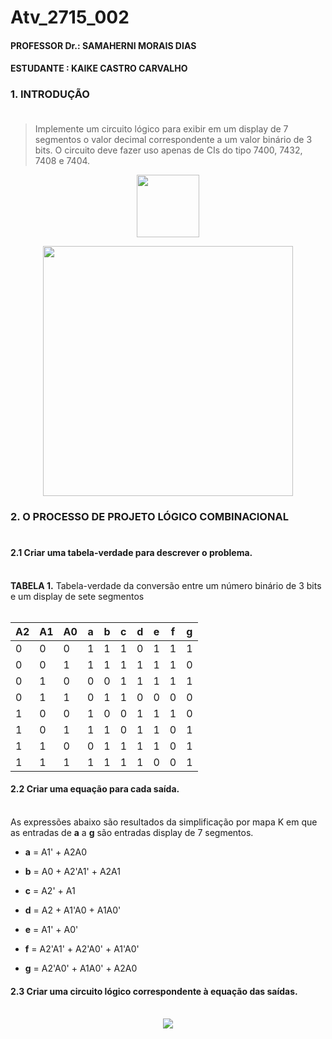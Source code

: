 # Atv_2715_002
#### PROFESSOR Dr.: SAMAHERNI MORAIS DIAS 
#### ESTUDANTE    : KAIKE CASTRO CARVALHO



### 1. INTRODUÇÃO <br/> <br/>

>   Implemente um circuito lógico para exibir em um display de 7 segmentos o valor decimal
correspondente a um valor binário de 3 bits. O circuito deve fazer uso apenas de CIs do tipo
7400, 7432, 7408 e 7404.


<p align="center">
<img src="https://user-images.githubusercontent.com/42541528/62086978-7dcbd800-b236-11e9-932a-6ee290b8c627.png" width="100" heigth="100"> 
</p>

<p align="center">
<img src="https://user-images.githubusercontent.com/42541528/62086997-88866d00-b236-11e9-9756-0626e24ee752.png" width="400" heigth="400"> 
 </p>

### 2. O PROCESSO DE PROJETO LÓGICO COMBINACIONAL <br/> <br/>


#### 2.1 Criar uma tabela-verdade para descrever o problema. <br/> <br/>

**TABELA 1.** Tabela-verdade da conversão entre um número binário de 3 bits e um display de sete segmentos <br/> <br/>


A2| A1| A0| a | b | c | d | e | f | g
--|---|---|---|---|---|---|---|---|---
0 | 0 | 0 | 1 | 1 | 1 | 0 | 1 | 1 | 1
0 | 0 | 1 | 1 | 1 | 1 | 1 | 1 | 1 | 0
0 | 1 | 0 | 0 | 0 | 1 | 1 | 1 | 1 | 1
0 | 1 | 1 | 0 | 1 | 1 | 0 | 0 | 0 | 0
1 | 0 | 0 | 1 | 0 | 0 | 1 | 1 | 1 | 0
1 | 0 | 1 | 1 | 1 | 0 | 1 | 1 | 0 | 1
1 | 1 | 0 | 0 | 1 | 1 | 1 | 1 | 0 | 1
1 | 1 | 1 | 1 | 1 | 1 | 1 | 0 | 0 | 1


#### 2.2 Criar uma equação para cada saída.<br/> <br/>

As expressões abaixo são resultados da simplificação por mapa K em que as entradas de **a** a **g** são entradas display de 7 segmentos.</p>

* **a** = A1' + A2A0</p>
* **b** = A0 + A2'A1' + A2A1</p>
* **c** = A2' + A1</p>
* **d** = A2 + A1'A0 + A1A0'</p>
* **e** = A1' + A0'</p>
* **f** = A2'A1' + A2'A0' + A1'A0'</p>
* **g** = A2'A0' + A1A0' + A2A0</p>

#### 2.3 Criar uma circuito lógico correspondente à equação das saídas.<br/><br/>

<p align="center">
<img src="https://user-images.githubusercontent.com/42541528/62177151-420a3e80-b31a-11e9-83c7-f0e733b96e1c.png"> 
 </p>
